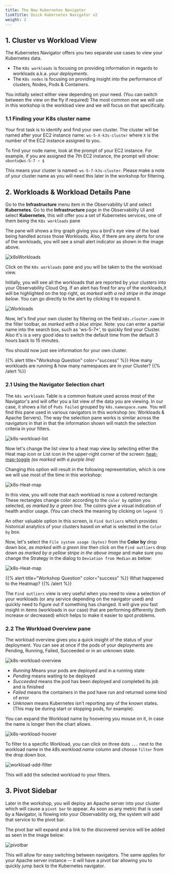 ```yaml
---
title: The New Kubernetes Navigator
linkTitle: Quick Kubernetes Navigator v2
weight: 2
--- 
```

## 1. Cluster vs Workload View

The Kubernetes Navigator offers you two separate use cases to view your Kubernetes data.

* The `K8s workloads` is focusing on providing information in regards to workloads a.k.a. *your deployments*.
* The `K8s nodes` is focusing on providing insight into the performance of clusters, Nodes, Pods & Containers.

You initially select either view depending on your need. (You can switch between the view on the fly if required)  The most common one we will use in this workshop is the  workload view and we will focus on that specifically.

### 1.1 Finding your K8s cluster name

Your first task is to identify and find your own cluster. The cluster will be named after your EC2 instance name: `ws-5-X-k3s-cluster` where `X` is the number of the EC2 instance assigned to you.

To find your node name, look at the prompt of your EC2 instance. For example, if you are assigned the 7th EC2 instance, the prompt will show: `ubuntu@ws-5-7 ~ $`

This means your cluster is named: `ws-5-7-k3s-cluster`. Please make a note of your cluster name as you will need this later in the workshop for filtering.

## 2. Workloads & Workload Details Pane

Go to the **Infrastructure** menu item in the Observability UI and select **Kubernetes**. Go to the **Infrastructure** page in the Observability UI and select **Kubernetes**, this will offer you a set of Kubernetes services, one of them being the `K8s workloads` pane

The pane will shows a tiny graph giving you a bird's eye view of the load being handled across those Workloads. Also, if there are any alerts for one of the workloads, you will see a small alert indicator as shown in the image above.

![k8sWorkloads](../images/K8s-Workloads.png)

Click on the `K8s workloads` pane and you will be taken to the the workload view.

Initially, you will see all the workloads that are reported by your clusters into your Observability Cloud Org. If an alert has fired for any of the workloads,it will be highlighted on the top right, *as marked with a red stripe in the image below*. You can go directly to the alert by clicking it to expand it.

![Workloads](../images/k8s-workload-screen.png)

Now, let's find your own cluster by filtering on the field `k8s.cluster.name` in the filter toolbar, *as marked with a blue stripe*. Note: you can enter a partial name into the search box, such as 'ws-5-7*', to quickly find your Cluster. Also it's is a very good idea to switch the default time from the default 3 hours back to 15 minutes.

You should now just see information for your own cluster.

{{% alert title="Workshop Question" color="success" %}}
How many workloads are running & how many namespaces are in your Cluster?
{{% /alert %}}

### 2.1 Using the Navigator Selection chart

The `k8s workloads` Table is a common feature used across most of the Navigator's and will offer you a list view of the data you are viewing. In our case, it shows a list of `Pods Failed` grouped by `k8s.namespace.name`. You will find this pane used in various navigators in this workshop (ex: Workloads & Apache Servers). The way the selection pane works is similar across the navigators in that in that the information shown will match the selection criteria in your filters.

![k8s-workload-list](../images/workload-selection.png)

Now let's change the list view to a heat map view by selecting either the Heat map icon or List icon in the upper-right corner of the screen: [heat-map-toggle](../images/heatmaptoggle.png) *(as marked with a purple line)*

Changing this option will result in the following representation, which is one we will use most of the time in this workshop:

![k8s-Heat-map](../images/heatmap.png)

In this view, you will note that each workload is now a colored rectangle. These rectangles change color according to the `color by` option you selected, *as marked by a green line*. The colors give a visual indication of health and/or usage. (You can check the meaning by clicking on `legend !`)

An other valuable option in this screen, is `Find Outliers` which provides historical analytics of your clusters based on what is selected in the `Color by` box.

Now, let's select the `File system usage (bytes)` from the **Color by** drop down box, *as marked with a green line* then click on the `Find outliers` drop down *as marked by a yellow stripe in the above image* and make sure you change the Strategy in the dialog  to `Deviation from Median` as below:

![k8s-Heat-map](../images/set-find-outliers.png)

{{% alert title="Workshop Question" color="success" %}}
What happened to the Heatmap?
{{% /alert %}}

The `Find outliers` view is very useful when you need to view a selection of your workloads (or any service depending on the navigator used) and quickly need to figure out if something has changed. It will give you fast insight in items (workloads in our case) that are performing differently (both increase or decreased) which helps to make it easier to spot problems.

### 2.2 The Workload Overview pane

The workload overview gives you a quick insight of the status of your deployment. You can see at once if the pods of your deployments are Pending, Running, Failed, Succeeded or in an unknown state.  

![k8s-workload-overview](../images/k8s-workload-overview.png)

* *Running* Means your pods are deployed and in a running state
* *Pending* means waiting to be deployed
* *Succeeded* means the pod has been deployed and completed its job and is finished
* *Failed* means the containers in the pod have run and returned some kind of error
* *Unknown* means Kubernetes isn't reporting any of the known states. (This may be during start or stopping pods, for example).

You can expand the Workload name by hoovering you mouse on it, in case the name is longer then the chart allows.

![k8s-workload-hoover](../images/k8s-workload-hoover.png)

To filter to a specific Workload, you can click on three dots `...` next to the workload name in the *k8s.workload.name* column and choose `filter` from the drop down box.

![workload-add-filter](../images/workload-add-filter.png)

This will add the selected workload to your filters.

## 3. Pivot Sidebar

Later in the workshop, you will deploy an Apache server into your cluster which will cause a `pivot bar` to appear.
As soon as any metric that is used by a Navigator, is flowing into your Observability org, the system will add that service to the pivot bar.

The pivot bar will expand and a link to the discovered service will be added as seen in the image below:

![pivotbar](../images/pivotbar.png)

This will allow for easy switching between navigators. The same applies for your Apache server instance -- it will have a pivot bar allowing you to quickly jump back to the Kubernetes navigator.
